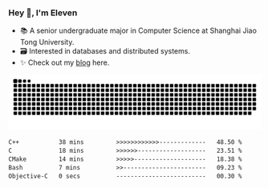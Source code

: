 ### Hey 👋, I'm Eleven

- 📚 A senior undergraduate major in Computer Science at Shanghai Jiao Tong University.
- 🗃️ Interested in databases and distributed systems.
- ✨ Check out my [blog](https://blog.eleven.wiki) here.

![github contribution grid snake animation](https://raw.githubusercontent.com/El-even-11/El-even-11/output/github-contribution-grid-snake.svg)

<!--START_SECTION:waka-->

```txt
C++           38 mins         >>>>>>>>>>>>-------------   48.50 %
C             18 mins         >>>>>>-------------------   23.51 %
CMake         14 mins         >>>>>--------------------   18.38 %
Bash          7 mins          >>-----------------------   09.23 %
Objective-C   0 secs          -------------------------   00.30 %
```

<!--END_SECTION:waka-->

